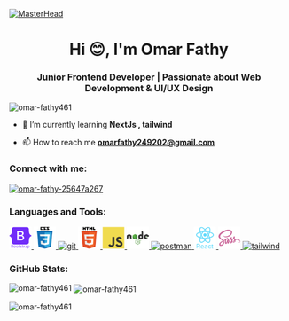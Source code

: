 [![MasterHead](https://media.licdn.com/dms/image/v2/D4D16AQHsa8X9QWWP_A/profile-displaybackgroundimage-shrink_350_1400/profile-displaybackgroundimage-shrink_350_1400/0/1728771584657?e=1733961600&v=beta&t=Z_-_OGxSx3u3sGW7PayOD1eb04UJ10yxuzhXHp8rSqo)](https://rishavchanda.io)
<h1 align="center">Hi 😊, I'm Omar Fathy</h1>
<h3 align="center">Junior Frontend Developer | Passionate about Web Development & UI/UX Design</h3>

<p align="left"> <img src="https://komarev.com/ghpvc/?username=omar-fathy461&label=Profile%20views&color=0e75b6&style=flat" alt="omar-fathy461" /> </p>

- 🌱 I’m currently learning **NextJs , tailwind**

- 📫 How to reach me **omarfathy249202@gmail.com**

<h3 align="left">Connect with me:</h3>
<p align="left">
<a href="https://linkedin.com/in/omar-fathy-25647a267" target="blank"><img align="center" src="https://raw.githubusercontent.com/rahuldkjain/github-profile-readme-generator/master/src/images/icons/Social/linked-in-alt.svg" alt="omar-fathy-25647a267" height="30" width="40" /></a>
</p>

<h3 align="left">Languages and Tools:</h3>
<p align="left"> 
  <a href="https://getbootstrap.com" target="_blank" rel="noreferrer"> 
    <img src="https://raw.githubusercontent.com/devicons/devicon/master/icons/bootstrap/bootstrap-plain-wordmark.svg" alt="bootstrap" width="40" height="40"/> 
  </a> 
  <a href="https://www.w3schools.com/css/" target="_blank" rel="noreferrer"> 
    <img src="https://raw.githubusercontent.com/devicons/devicon/master/icons/css3/css3-original-wordmark.svg" alt="css3" width="40" height="40"/> 
  </a> 
  <a href="https://git-scm.com/" target="_blank" rel="noreferrer"> 
    <img src="https://www.vectorlogo.zone/logos/git-scm/git-scm-icon.svg" alt="git" width="40" height="40"/> 
  </a> 
  <a href="https://www.w3.org/html/" target="_blank" rel="noreferrer"> 
    <img src="https://raw.githubusercontent.com/devicons/devicon/master/icons/html5/html5-original-wordmark.svg" alt="html5" width="40" height="40"/> 
  </a> 
  <a href="https://developer.mozilla.org/en-US/docs/Web/JavaScript" target="_blank" rel="noreferrer"> 
    <img src="https://raw.githubusercontent.com/devicons/devicon/master/icons/javascript/javascript-original.svg" alt="javascript" width="40" height="40"/> 
  </a> 
  <a href="https://nodejs.org" target="_blank" rel="noreferrer"> 
    <img src="https://raw.githubusercontent.com/devicons/devicon/master/icons/nodejs/nodejs-original-wordmark.svg" alt="nodejs" width="40" height="40"/> 
  </a> 
  <a href="https://postman.com" target="_blank" rel="noreferrer"> 
    <img src="https://www.vectorlogo.zone/logos/getpostman/getpostman-icon.svg" alt="postman" width="40" height="40"/> 
  </a> 
  <a href="https://reactjs.org/" target="_blank" rel="noreferrer"> 
    <img src="https://raw.githubusercontent.com/devicons/devicon/master/icons/react/react-original-wordmark.svg" alt="react" width="40" height="40"/> 
  </a> 
  <a href="https://sass-lang.com" target="_blank" rel="noreferrer"> 
    <img src="https://raw.githubusercontent.com/devicons/devicon/master/icons/sass/sass-original.svg" alt="sass" width="40" height="40"/> 
  </a> 
  <a href="https://tailwindcss.com/" target="_blank" rel="noreferrer"> 
    <img src="https://www.vectorlogo.zone/logos/tailwindcss/tailwindcss-icon.svg" alt="tailwind" width="40" height="40"/> 
  </a> 
</p>

<h3 align="left">GitHub Stats:</h3>

<!-- GitHub Stats Section -->
<p><img align="left" src="https://github-readme-stats.vercel.app/api/top-langs?username=omar-fathy461&show_icons=true&locale=en&layout=compact&bg_color=0d1117&text_color=c9d1d9&title_color=58a6ff&icon_color=79ff97" alt="omar-fathy461" /></p>

<p>&nbsp;<img align="center" src="https://github-readme-stats.vercel.app/api?username=omar-fathy461&show_icons=true&locale=en&bg_color=0d1117&text_color=c9d1d9&title_color=58a6ff&icon_color=79ff97" alt="omar-fathy461" /></p>

<!-- GitHub Streak Stats -->
<p><img align="center" src="https://streak-stats.demolab.com?user=omar-fathy461&theme=dark&background=0d1117&currStreakLabel=58a6ff&sideLabels=c9d1d9&dates=8b949e" alt="omar-fathy461" /></p>

